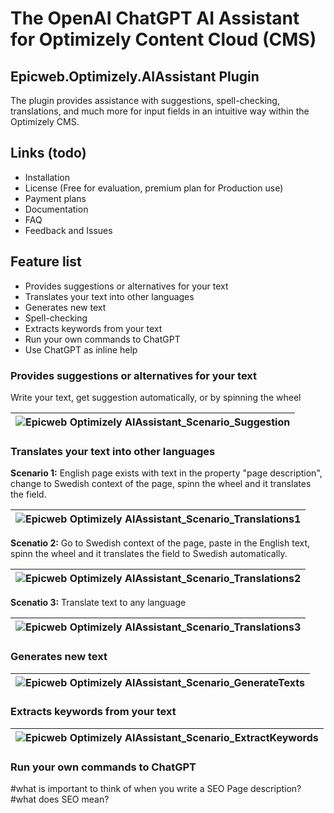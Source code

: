 # The OpenAI ChatGPT AI Assistant for Optimizely Content Cloud (CMS)

## Epicweb.Optimizely.AIAssistant Plugin
The plugin provides assistance with suggestions, spell-checking, translations, and much more for input fields in an intuitive way within the Optimizely CMS.

## Links (todo)
- Installation
- License (Free for evaluation, premium plan for Production use)
- Payment plans
- Documentation
- FAQ
- Feedback and Issues

## Feature list
- Provides suggestions or alternatives for your text
- Translates your text into other languages
- Generates new text
- Spell-checking
- Extracts keywords from your text
- Run your own commands to ChatGPT 
- Use ChatGPT as inline help

### Provides suggestions or alternatives for your text

Write your text, get suggestion automatically, or by spinning the wheel



| ![Epicweb Optimizely AIAssistant_Scenario_Suggestion](https://github.com/Epicweb-Optimizely/Epicweb.Optimizely.AIAssistant/assets/9716195/5c77b604-ccb3-4d3b-be48-59a8c885dae2) |
|-|



### Translates your text into other languages

**Scenario 1:** English page exists with text in the property "page description", change to Swedish context of the page, spinn the wheel and it translates the field.

| ![Epicweb Optimizely AIAssistant_Scenario_Translations1](https://github.com/Epicweb-Optimizely/Epicweb.Optimizely.AIAssistant/assets/9716195/ebf3fa2f-fe97-4634-8bf7-81279a6c8a87) |
|-|


**Scenatio 2:** Go to Swedish context of the page, paste in the English text, spinn the wheel and it translates the field to Swedish automatically.

| ![Epicweb Optimizely AIAssistant_Scenario_Translations2](https://github.com/Epicweb-Optimizely/Epicweb.Optimizely.AIAssistant/assets/9716195/5aad3ba0-fcff-4a98-be15-ac1b855e9083) |
|-|


**Scenatio 3:** Translate text to any language

| ![Epicweb Optimizely AIAssistant_Scenario_Translations3](https://github.com/Epicweb-Optimizely/Epicweb.Optimizely.AIAssistant/assets/9716195/938b1f81-c57d-4ea3-8e4c-a21beabeb030) |
|-|


### Generates new text

| ![Epicweb Optimizely AIAssistant_Scenario_GenerateTexts](https://github.com/Epicweb-Optimizely/Epicweb.Optimizely.AIAssistant/assets/9716195/3454e14c-af6a-4ea0-8ed0-70ea5db76acf) |
|-|

### Extracts keywords from your text

| ![Epicweb Optimizely AIAssistant_Scenario_ExtractKeywords](https://github.com/Epicweb-Optimizely/Epicweb.Optimizely.AIAssistant/assets/9716195/4052fa47-bb11-4fe2-95d1-ebceadb1af92) |
|-|

### Run your own commands to ChatGPT 

#what is important to think of when you write a SEO Page description?
#what does SEO mean?



